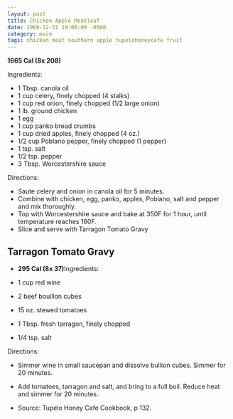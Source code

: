 ```yaml
---
layout: post
title: Chicken Apple Meatloaf
date: 1969-12-31 19:00:00 -0500
category: main
tags: chicken meat southern apple tupelohoneycafe fruit
---
```

<b>1665 Cal (8x 208)</b>
  
Ingredients:  

 * 1 Tbsp. canola oil
 * 1 cup celery, finely chopped (4 stalks)
 * 1 cup red onion, finely chopped (1/2 large onion)
 * 1 lb. ground chicken
 * 1 egg
 * 1 cup panko bread crumbs
 * 1 cup dried apples, finely chopped (4 oz.)
 * 1/2 cup Poblano pepper, finely chopped (1 pepper)
 * 1 tsp. salt
 * 1/2 tsp. pepper
 * 3 Tbsp. Worcestershire sauce

Directions:  

 * Saute celery and onion in canola oil for 5 minutes.
 * Combine with chicken, egg, panko, apples, Poblano, salt and pepper and mix thoroughly.
 * Top with Worcestershire sauce and bake at 350F for 1 hour, until temperature reaches 160F.
 * Slice and serve with Tarragon Tomato Gravy

<h2>Tarragon Tomato Gravy</h2>

 * <b>295 Cal (8x 37)</b>Ingredients:  

 * 1 cup red wine
 * 2 beef bouillon cubes
 * 15 oz. stewed tomatoes
 * 1 Tbsp. fresh tarragon, finely chopped
 * 1/4 tsp. salt

Directions:  

 * Simmer wine in small saucepan and dissolve bullion cubes. Simmer for 20 minutes.
 * Add tomatoes, tarragon and salt, and bring to a full boil. Reduce heat and simmer for 20 minutes.


 * Source: Tupelo Honey Cafe Cookbook, p 132.

